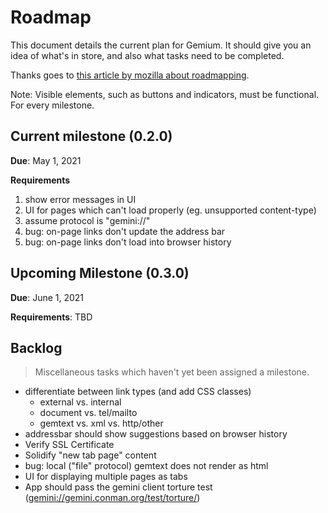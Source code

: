 # Roadmap

This document details the current plan for Gemium. It should give you an idea of what's in store, and also what tasks need to be completed.

Thanks goes to [this article by mozilla about roadmapping](https://mozilla.github.io/open-leadership-training-series/articles/opening-your-project/start-your-project-roadmap/#prototyping).

Note: Visible elements, such as buttons and indicators, must be functional. For every milestone.

## Current milestone (0.2.0)
**Due**: May 1, 2021

**Requirements**

1. show error messages in UI
2. UI for pages which can't load properly (eg. unsupported content-type)
3. assume protocol is "gemini://"
4. bug: on-page links don't update the address bar
5. bug: on-page links don't load into browser history

## Upcoming Milestone (0.3.0)
**Due**: June 1, 2021

**Requirements**: TBD

## Backlog
> Miscellaneous tasks which haven't yet been assigned a milestone.

- differentiate between link types (and add CSS classes)
  - external vs. internal
  - document vs. tel/mailto
  - gemtext vs. xml vs. http/other
- addressbar should show suggestions based on browser history
- Verify SSL Certificate
- Solidify "new tab page" content
- bug: local ("file" protocol) gemtext does not render as html
- UI for displaying multiple pages as tabs
- App should pass the gemini client torture test (<gemini://gemini.conman.org/test/torture/>)
